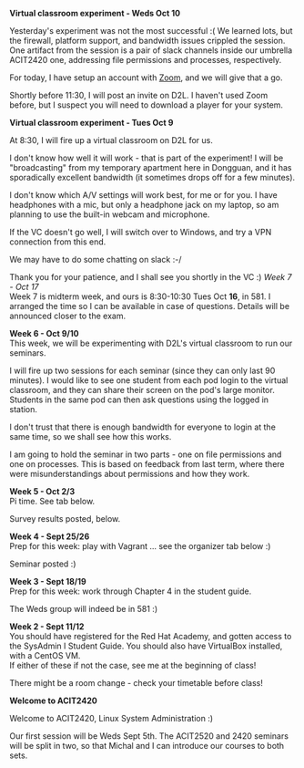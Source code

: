 **Virtual classroom experiment - Weds Oct 10**

Yesterday's experiment was not the most successful :(
We learned lots, but the firewall, platform support,
and bandwidth issues crippled the session.
One artifact from the session is a pair of
slack channels inside our umbrella ACIT2420 one,
addressing file permissions and processes,
respectively.

For today, I have setup an account with [Zoom](https://zoom.us),
and we will give that a go.

Shortly before 11:30, I will post an invite on D2L.
I haven't used Zoom before, but I suspect you
will need to download a player for your system.



**Virtual classroom experiment - Tues Oct 9**

At 8:30, I will fire up a virtual classroom on D2L for us.

I don't know how well it will work - that is part of the experiment!
I will be "broadcasting" from my temporary apartment here in Dongguan,
and it has sporadically excellent bandwidth (it sometimes drops off for
a few minutes). 

I don't know which A/V settings will work best, for me or for you.
I have headphones with a mic, but only a headphone jack on my laptop,
so am planning to use the built-in webcam and microphone.

If the VC doesn't go well, I will switch over to Windows,
and try a VPN connection from this end.

We may have to do some chatting on slack :-/

Thank you for your patience, and I shall see you shortly in the VC :)
*Week 7 - Oct 17*  
Week 7 is midterm week, and ours is 8:30-10:30 Tues Oct **16**, in 581.
I arranged the time so I can be available in case of
questions. Details will be announced closer to the exam.

**Week 6 - Oct 9/10**  
This week, we will be experimenting with D2L's virtual classroom to run our seminars.

I will fire up two sessions for each seminar (since they can only last 90 minutes).
I would like to see one student from each pod login to the virtual classroom,
and they can share their screen on the pod's large monitor. Students in the same pod
can then ask questions using the logged in station.

I don't trust that there is enough bandwidth for everyone to login at the same
time, so we shall see how this works.

I am going to hold the seminar in two parts - one on file permissions and
one on processes. This is based on feedback from last term, where there
were misunderstandings about permissions and how they work.

**Week 5 - Oct 2/3**  
Pi time. See tab below.

Survey results posted, below.

**Week 4 - Sept 25/26**  
Prep for this week: play with Vagrant ... see the organizer tab below :)

Seminar posted :)

**Week 3 - Sept 18/19**  
Prep for this week: work through Chapter 4 in the student guide.

The Weds group will indeed be in 581 :)

**Week 2 - Sept 11/12**  
You should have registered for the Red Hat Academy, and gotten access
to the SysAdmin I Student Guide. 
You should also have VirtualBox installed, with a CentOS VM.  
If either of these if not the case, see me at the beginning of class!

There might be a room change - check your timetable before class!

**Welcome to ACIT2420**

Welcome to ACIT2420, Linux System Administration :)

Our first session will be Weds Sept 5th.
The ACIT2520 and 2420 seminars will be split in two, so that Michal
and I can introduce our courses to both sets.
